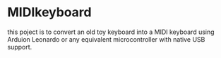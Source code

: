 # MIDIkeyboard

this poject is to convert an old toy keyboard into a MIDI keyboard using Arduion Leonardo or any equivalent microcontroller with native USB support.
